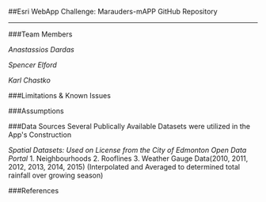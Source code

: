 ##Esri WebApp Challenge: Marauders-mAPP GitHub Repository

----
###Team Members

*Anastassios Dardas* 

*Spencer Elford*

*Karl Chastko*


###Limitations & Known Issues

###Assumptions

###Data Sources
Several Publically Available Datasets were utilized in the App's Construction

*Spatial Datasets: Used on License from the City of Edmonton Open Data Portal*
     1. Neighbourhoods
     2. Rooflines
     3. Weather Gauge Data(2010, 2011, 2012, 2013, 2014, 2015)
        (Interpolated and Averaged to determined total rainfall over growing season)
          
###References
        
      


